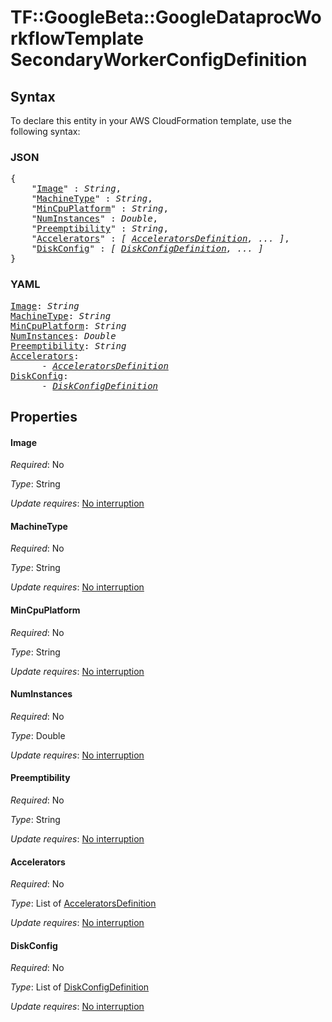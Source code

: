 # TF::GoogleBeta::GoogleDataprocWorkflowTemplate SecondaryWorkerConfigDefinition

## Syntax

To declare this entity in your AWS CloudFormation template, use the following syntax:

### JSON

<pre>
{
    "<a href="#image" title="Image">Image</a>" : <i>String</i>,
    "<a href="#machinetype" title="MachineType">MachineType</a>" : <i>String</i>,
    "<a href="#mincpuplatform" title="MinCpuPlatform">MinCpuPlatform</a>" : <i>String</i>,
    "<a href="#numinstances" title="NumInstances">NumInstances</a>" : <i>Double</i>,
    "<a href="#preemptibility" title="Preemptibility">Preemptibility</a>" : <i>String</i>,
    "<a href="#accelerators" title="Accelerators">Accelerators</a>" : <i>[ <a href="acceleratorsdefinition.md">AcceleratorsDefinition</a>, ... ]</i>,
    "<a href="#diskconfig" title="DiskConfig">DiskConfig</a>" : <i>[ <a href="diskconfigdefinition.md">DiskConfigDefinition</a>, ... ]</i>
}
</pre>

### YAML

<pre>
<a href="#image" title="Image">Image</a>: <i>String</i>
<a href="#machinetype" title="MachineType">MachineType</a>: <i>String</i>
<a href="#mincpuplatform" title="MinCpuPlatform">MinCpuPlatform</a>: <i>String</i>
<a href="#numinstances" title="NumInstances">NumInstances</a>: <i>Double</i>
<a href="#preemptibility" title="Preemptibility">Preemptibility</a>: <i>String</i>
<a href="#accelerators" title="Accelerators">Accelerators</a>: <i>
      - <a href="acceleratorsdefinition.md">AcceleratorsDefinition</a></i>
<a href="#diskconfig" title="DiskConfig">DiskConfig</a>: <i>
      - <a href="diskconfigdefinition.md">DiskConfigDefinition</a></i>
</pre>

## Properties

#### Image

_Required_: No

_Type_: String

_Update requires_: [No interruption](https://docs.aws.amazon.com/AWSCloudFormation/latest/UserGuide/using-cfn-updating-stacks-update-behaviors.html#update-no-interrupt)

#### MachineType

_Required_: No

_Type_: String

_Update requires_: [No interruption](https://docs.aws.amazon.com/AWSCloudFormation/latest/UserGuide/using-cfn-updating-stacks-update-behaviors.html#update-no-interrupt)

#### MinCpuPlatform

_Required_: No

_Type_: String

_Update requires_: [No interruption](https://docs.aws.amazon.com/AWSCloudFormation/latest/UserGuide/using-cfn-updating-stacks-update-behaviors.html#update-no-interrupt)

#### NumInstances

_Required_: No

_Type_: Double

_Update requires_: [No interruption](https://docs.aws.amazon.com/AWSCloudFormation/latest/UserGuide/using-cfn-updating-stacks-update-behaviors.html#update-no-interrupt)

#### Preemptibility

_Required_: No

_Type_: String

_Update requires_: [No interruption](https://docs.aws.amazon.com/AWSCloudFormation/latest/UserGuide/using-cfn-updating-stacks-update-behaviors.html#update-no-interrupt)

#### Accelerators

_Required_: No

_Type_: List of <a href="acceleratorsdefinition.md">AcceleratorsDefinition</a>

_Update requires_: [No interruption](https://docs.aws.amazon.com/AWSCloudFormation/latest/UserGuide/using-cfn-updating-stacks-update-behaviors.html#update-no-interrupt)

#### DiskConfig

_Required_: No

_Type_: List of <a href="diskconfigdefinition.md">DiskConfigDefinition</a>

_Update requires_: [No interruption](https://docs.aws.amazon.com/AWSCloudFormation/latest/UserGuide/using-cfn-updating-stacks-update-behaviors.html#update-no-interrupt)

